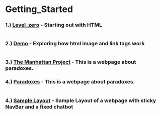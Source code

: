 # Getting_Started

### 1.) [Level_zero](https://github.com/wespy01/Getting_Started/tree/main/0-%20Level_Zero) - Starting out with HTML
#
### 2.) [Demo](https://github.com/wespy01/Getting_Started/tree/main/1-%20Demo) - Exploring how html image and link tags work
#
### 3.) [The Manhattan Project](https://github.com/wespy01/Getting_Started/tree/main/2%20The_Manhattan_Project) - This is a webpage about paradoxes.

### 4.) [Paradoxes](https://github.com/wespy01/Getting_Started/tree/main/3%20Paradoxes) - This is a webpage about paradoxes.
#
### 4.) [Sample Layout](https://github.com/wespy01/Getting_Started/tree/main/4%20Sample_Layout) - Sample Layout of a webpage with sticky NavBar and a fixed chatbot

